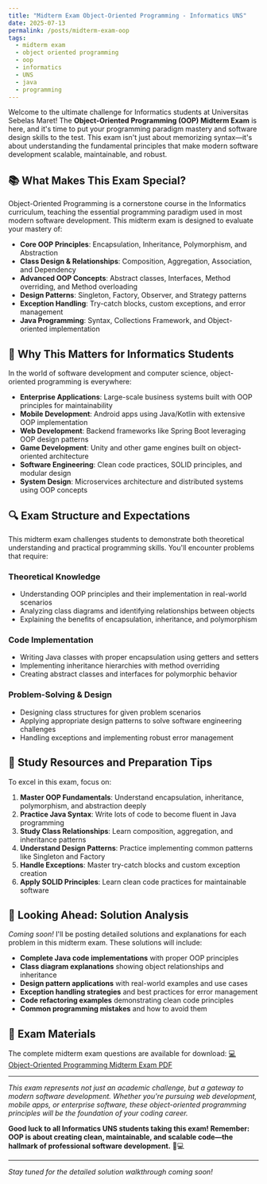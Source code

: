 ```yaml
---
title: "Midterm Exam Object-Oriented Programming - Informatics UNS"
date: 2025-07-13
permalink: /posts/midterm-exam-oop
tags:
  - midterm exam
  - object oriented programming
  - oop
  - informatics
  - UNS
  - java
  - programming
---
```


Welcome to the ultimate challenge for Informatics students at Universitas Sebelas Maret! The **Object-Oriented Programming (OOP) Midterm Exam** is here, and it's time to put your programming paradigm mastery and software design skills to the test. This exam isn't just about memorizing syntax—it's about understanding the fundamental principles that make modern software development scalable, maintainable, and robust.

## 📚 What Makes This Exam Special?

Object-Oriented Programming is a cornerstone course in the Informatics curriculum, teaching the essential programming paradigm used in most modern software development. This midterm exam is designed to evaluate your mastery of:

- **Core OOP Principles**: Encapsulation, Inheritance, Polymorphism, and Abstraction
- **Class Design & Relationships**: Composition, Aggregation, Association, and Dependency
- **Advanced OOP Concepts**: Abstract classes, Interfaces, Method overriding, and Method overloading
- **Design Patterns**: Singleton, Factory, Observer, and Strategy patterns
- **Exception Handling**: Try-catch blocks, custom exceptions, and error management
- **Java Programming**: Syntax, Collections Framework, and Object-oriented implementation

## 🎯 Why This Matters for Informatics Students

In the world of software development and computer science, object-oriented programming is everywhere:

- **Enterprise Applications**: Large-scale business systems built with OOP principles for maintainability
- **Mobile Development**: Android apps using Java/Kotlin with extensive OOP implementation
- **Web Development**: Backend frameworks like Spring Boot leveraging OOP design patterns
- **Game Development**: Unity and other game engines built on object-oriented architecture
- **Software Engineering**: Clean code practices, SOLID principles, and modular design
- **System Design**: Microservices architecture and distributed systems using OOP concepts

## 🔍 Exam Structure and Expectations

This midterm exam challenges students to demonstrate both theoretical understanding and practical programming skills. You'll encounter problems that require:

### Theoretical Knowledge

- Understanding OOP principles and their implementation in real-world scenarios
- Analyzing class diagrams and identifying relationships between objects
- Explaining the benefits of encapsulation, inheritance, and polymorphism

### Code Implementation

- Writing Java classes with proper encapsulation using getters and setters
- Implementing inheritance hierarchies with method overriding
- Creating abstract classes and interfaces for polymorphic behavior

### Problem-Solving & Design

- Designing class structures for given problem scenarios
- Applying appropriate design patterns to solve software engineering challenges
- Handling exceptions and implementing robust error management

## 📖 Study Resources and Preparation Tips

To excel in this exam, focus on:

1. **Master OOP Fundamentals**: Understand encapsulation, inheritance, polymorphism, and abstraction deeply
2. **Practice Java Syntax**: Write lots of code to become fluent in Java programming
3. **Study Class Relationships**: Learn composition, aggregation, and inheritance patterns
4. **Understand Design Patterns**: Practice implementing common patterns like Singleton and Factory
5. **Handle Exceptions**: Master try-catch blocks and custom exception creation
6. **Apply SOLID Principles**: Learn clean code practices for maintainable software

## 🚀 Looking Ahead: Solution Analysis

_Coming soon!_ I'll be posting detailed solutions and explanations for each problem in this midterm exam. These solutions will include:

- **Complete Java code implementations** with proper OOP principles
- **Class diagram explanations** showing object relationships and inheritance
- **Design pattern applications** with real-world examples and use cases
- **Exception handling strategies** and best practices for error management
- **Code refactoring examples** demonstrating clean code principles
- **Common programming mistakes** and how to avoid them

## 📄 Exam Materials

The complete midterm exam questions are available for download: [💻 Object-Oriented Programming Midterm Exam PDF](/files/qmidterm-oop.pdf)

---

_This exam represents not just an academic challenge, but a gateway to modern software development. Whether you're pursuing web development, mobile apps, or enterprise software, these object-oriented programming principles will be the foundation of your coding career._

**Good luck to all Informatics UNS students taking this exam! Remember: OOP is about creating clean, maintainable, and scalable code—the hallmark of professional software development.** 🚀💻

---

_Stay tuned for the detailed solution walkthrough coming soon!_
